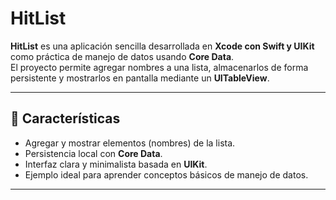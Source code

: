 # HitList

**HitList** es una aplicación sencilla desarrollada en **Xcode con Swift y UIKit** como práctica de manejo de datos usando **Core Data**.  
El proyecto permite agregar nombres a una lista, almacenarlos de forma persistente y mostrarlos en pantalla mediante un **UITableView**.

---

## 🧠 Características
- Agregar y mostrar  elementos (nombres) de la lista.  
- Persistencia local con **Core Data**.  
- Interfaz clara y minimalista basada en **UIKit**.  
- Ejemplo ideal para aprender conceptos básicos de manejo de datos.
---
